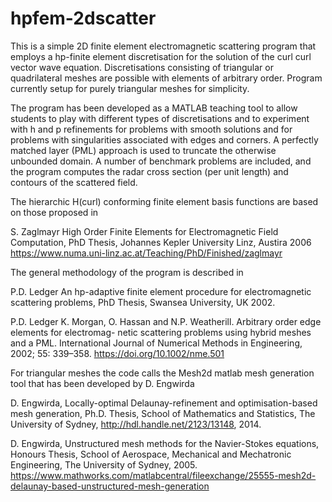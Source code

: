 # hpfem-2dscatter

This is a simple 2D finite element electromagnetic scattering program that employs a hp-finite element discretisation for the
solution of the curl curl vector wave equation. Discretisations consisting of triangular or quadrilateral meshes are possible
with elements of arbitrary order. Program currently setup for purely triangular meshes for simplicity.

The program has been developed as a MATLAB teaching tool to allow students to play with different types of discretisations
and to experiment with h and p refinements for problems with smooth solutions and for problems with singularities associated
with edges and corners. A perfectly matched layer (PML) approach is used to truncate the otherwise unbounded domain. A number
of benchmark problems are included, and the program computes the radar cross section (per unit length) and contours of the
scattered field. 

The hierarchic H(curl) conforming finite element basis functions are based on those proposed in

S. Zaglmayr High Order Finite Elements for Electromagnetic Field Computation, PhD Thesis, Johannes Kepler University Linz,
Austira 2006 https://www.numa.uni-linz.ac.at/Teaching/PhD/Finished/zaglmayr

The general methodology of the program is described in

P.D. Ledger An hp-adaptive finite element procedure for electromagnetic scattering problems, PhD Thesis, Swansea 
University, UK 2002.

P.D. Ledger K. Morgan, O. Hassan and N.P. Weatherill. Arbitrary order edge elements for electromag- netic scattering problems
using hybrid meshes and a PML. International Journal of Numerical Methods in Engineering, 2002; 55: 339–358.
https://doi.org/10.1002/nme.501

For triangular meshes the code calls the Mesh2d matlab mesh generation tool that has been developed by D. Engwirda

D. Engwirda, Locally-optimal Delaunay-refinement and optimisation-based mesh generation, Ph.D. Thesis, School of Mathematics and Statistics, The University of Sydney, http://hdl.handle.net/2123/13148, 2014.

D. Engwirda, Unstructured mesh methods for the Navier-Stokes equations, Honours Thesis, School of Aerospace, Mechanical and
Mechatronic Engineering, The University of Sydney, 2005.
https://www.mathworks.com/matlabcentral/fileexchange/25555-mesh2d-delaunay-based-unstructured-mesh-generation
